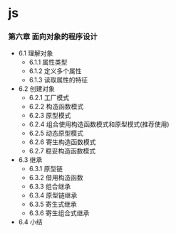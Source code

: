 # js

### 第六章 面向对象的程序设计

- 6.1 理解对象
  - 6.1.1 属性类型
  - 6.1.2 定义多个属性
  - 6.1.3 读取属性的特征
- 6.2 创建对象
  - 6.2.1 工厂模式
  - 6.2.2 构造函数模式
  - 6.2.3 原型模式
  - 6.2.4 组合使用构造函数模式和原型模式(推荐使用)
  - 6.2.5 动态原型模式
  - 6.2.6 寄生构造函数模式
  - 6.2.7 稳妥构造函数模式
- 6.3 继承
  - 6.3.1 原型链
  - 6.3.2 借用构造函数
  - 6.3.3 组合继承
  - 6.3.4 原型链继承
  - 6.3.5 寄生式继承
  - 6.3.6 寄生组合式继承
- 6.4 小结
